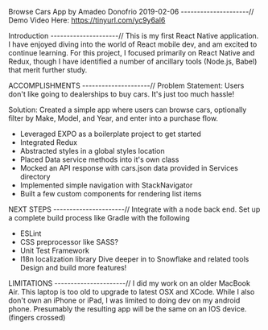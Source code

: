 Browse Cars App
by Amadeo Donofrio
2019-02-06
---------------------//
Demo Video Here: https://tinyurl.com/yc9y6al6

Introduction
---------------------//
This is my first React Native application.  I have enjoyed diving into the world of React mobile dev, and am excited to continue learning.  For this project, I focused primarily on React Native and Redux, though I have identified a number of ancillary tools (Node.js, Babel) that merit further study.


ACCOMPLISHMENTS
---------------------//
Problem Statement:
Users don't like going to dealerships to buy cars.  It's just too much hassle!

Solution:
Created a simple app where users can browse cars, optionally filter by Make, Model, and Year, and enter into a purchase flow.

- Leveraged EXPO as a boilerplate project to get started
- Integrated Redux
- Abstracted styles in a global styles location
- Placed Data service methods into it's own class
- Mocked an API response with cars.json data provided in Services directory
- Implemented simple navigation with StackNavigator
- Built a few custom components for rendering list items


NEXT STEPS
----------------------//
Integrate with a node back end.
Set up a complete build process like Gradle with the following
- ESLint
- CSS preprocessor like SASS?
- Unit Test Framework 
- I18n localization library
Dive deeper in to Snowflake and related tools
Design and build more features!


LIMITATIONS
----------------------//
I did my work on an older MacBook Air.  This laptop is too old to upgrade to latest OSX and XCode.  While I also don't own an iPhone or iPad, I was limited to doing dev on my android phone.  Presumably the resulting app will be the same on an IOS device. (fingers crossed)

